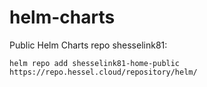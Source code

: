 # helm-charts

Public Helm Charts repo shesselink81:

```console
helm repo add shesselink81-home-public https://repo.hessel.cloud/repository/helm/
```